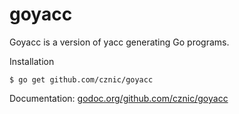 goyacc
=

Goyacc is a version of yacc generating Go programs.

Installation

    $ go get github.com/cznic/goyacc

Documentation: [godoc.org/github.com/cznic/goyacc](http://godoc.org/github.com/cznic/goyacc)

